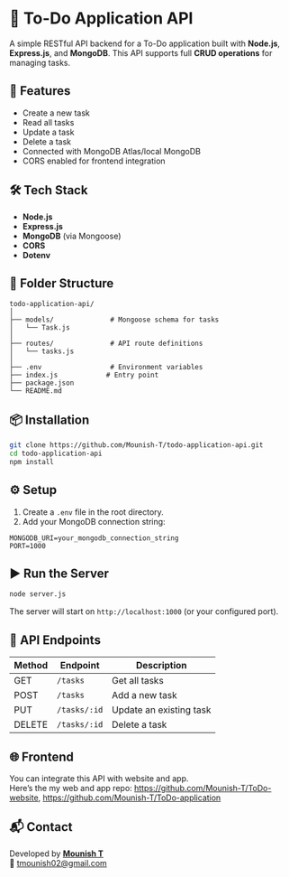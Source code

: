 # 📝 To-Do Application API

A simple RESTful API backend for a To-Do application built with **Node.js**, **Express.js**, and **MongoDB**. This API supports full **CRUD operations** for managing tasks.

## 🚀 Features

- Create a new task
- Read all tasks
- Update a task
- Delete a task
- Connected with MongoDB Atlas/local MongoDB
- CORS enabled for frontend integration

## 🛠️ Tech Stack

- **Node.js**
- **Express.js**
- **MongoDB** (via Mongoose)
- **CORS**
- **Dotenv**

## 📁 Folder Structure

```
todo-application-api/
│
├── models/              # Mongoose schema for tasks
│   └── Task.js
│
├── routes/              # API route definitions
│   └── tasks.js
│
├── .env                 # Environment variables
├── index.js            # Entry point
├── package.json
└── README.md
```

## 📦 Installation

```bash
git clone https://github.com/Mounish-T/todo-application-api.git
cd todo-application-api
npm install
```

## ⚙️ Setup

1. Create a `.env` file in the root directory.
2. Add your MongoDB connection string:

```
MONGODB_URI=your_mongodb_connection_string
PORT=1000
```

## ▶️ Run the Server

```bash
node server.js
```

The server will start on `http://localhost:1000` (or your configured port).

## 🔌 API Endpoints

| Method | Endpoint        | Description              |
|--------|------------------|--------------------------|
| GET    | `/tasks`         | Get all tasks            |
| POST   | `/tasks`         | Add a new task           |
| PUT    | `/tasks/:id`     | Update an existing task  |
| DELETE | `/tasks/:id`     | Delete a task            |

## 🌐 Frontend

You can integrate this API with website and app.  
Here’s the my web and app repo: 
https://github.com/Mounish-T/ToDo-website, 
https://github.com/Mounish-T/ToDo-application

## 📬 Contact

Developed by **[Mounish T](https://www.linkedin.com/in/t-mounish-0870a3255/)**  
📧 tmounish02@gmail.com
